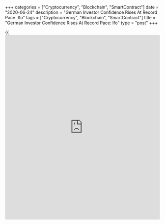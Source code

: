 +++
categories = ["Cryptocurrency", "Blockchain", "SmartContract"]
date = "2020-06-24"
description = "German Investor Confidence Rises At Record Pace: Ifo"
tags = ["Cryptocurrency", "Blockchain", "SmartContract"]
title = "German Investor Confidence Rises At Record Pace: Ifo"
type = "post"
+++

{{<iframe id="large-banner" src="https://www.bounty.group/#slide=11.0" width="100%" height="600" scrolling="no" style="border: 0px solid rgb(216, 221, 230); border-radius: 3px;">}}

Germany's [investor](https://www.fintechee.com/tutorial-for-forex-trading/investor-mode/) confidence rebounded at record rate in June as
lockdown restrictions imposed to slow the spread of the [coronavirus][1]
were eased across Europe, survey data from the ifo institute showed on
Wednesday.  
  
The ifo [business][2] climate index rose to 86.2 points from 79.7 points
in May, revised from 79.5. Economists had forecast a score of 85.  
  
This is the strongest increase ever recorded, the think tank said. The
index rose for a second straight month.

"German business sees light at the end of the tunnel," ifo President
Clemens Fuest said.  
  
The current conditions index climbed to 81.3 from 78.9 in May.
Economists had expected a score of 84.  
  
The expectations measure rose to 91.4 from 80.5 in May, revised from
80.1. Economists were looking for a reading of 87.  
  
Improvement in morale was witnessed in almost all economic sectors with
expectations rising at the strongest rate ever in manufacturing.

For comments and feedback [contact](https://www.playgroundfx.com/contact/): editorial@rtt[news](https://www.letsplayfx.com/blog/forex-news-website/).com

[Economic News][3]

 **What parts of the world are seeing the best (and worst) economic
performances lately? Click[here][4] to check out our [Econ Scorecard][4]
and find out! See up-to-the-moment [ranking](https://www.playgroundfx.com/blog/crypto-exchange-ranking/)s for the best and worst
performers in [GDP][5], [unemployment rate][6], [inflation][7] and much
more.**

   1. www.rtt[news](https://www.letsplayfx.com/blog/forex-news-website/).com/list/coronavirus.aspx
   2. www.rtt[news](https://www.letsplayfx.com/blog/forex-news-website/).com/Content/Business.aspx
   3. www.rtt[news](https://www.letsplayfx.com/blog/forex-news-website/).com/Content/EconomicNews.aspx
   4. www.rtt[news](https://www.letsplayfx.com/blog/forex-news-website/).com/economic-scorecard/world-rank/PPI/highest-performance.aspx
   5. www.rtt[news](https://www.letsplayfx.com/blog/forex-news-website/).com/economic-scorecard/world-rank/GDP/highest-performance.aspx
   6. www.rtt[news](https://www.letsplayfx.com/blog/forex-news-website/).com/economic-scorecard/world-rank/unemployment-rate/lowest-performance.aspx
   7. www.rtt[news](https://www.letsplayfx.com/blog/forex-news-website/).com/economic-scorecard/world-rank/CPI/highest-performance.aspx